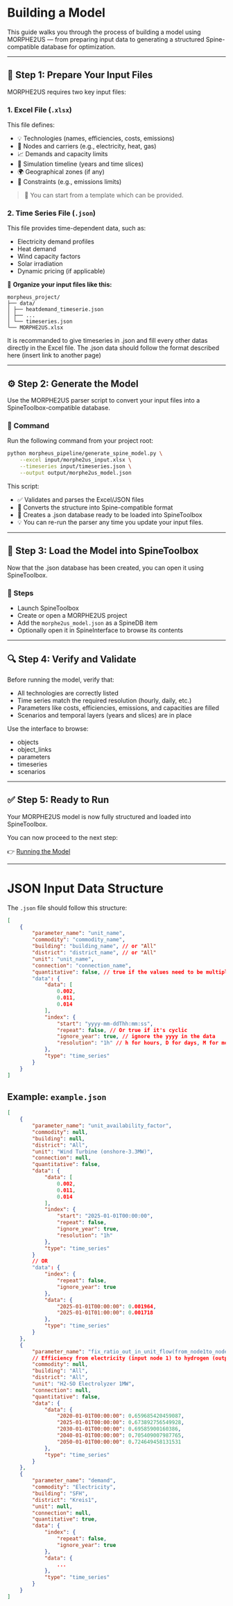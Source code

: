 # Building a Model

This guide walks you through the process of building a model using MORPHE2US — from preparing input data to generating a structured Spine-compatible database for optimization.



---

## 🧰 Step 1: Prepare Your Input Files

MORPHE2US requires two key input files:

### 1. Excel File (`.xlsx`)

This file defines:

- 💡 Technologies (names, efficiencies, costs, emissions)
- 🧱 Nodes and carriers (e.g., electricity, heat, gas)
- 📈 Demands and capacity limits
- 📆 Simulation timeline (years and time slices)
- 🌍 Geographical zones (if any)
- 📏 Constraints (e.g., emissions limits)

> 📌 You can start from a template which can be provided.

### 2. Time Series File (`.json`)

This file provides time-dependent data, such as:

- Electricity demand profiles
- Heat demand
- Wind capacity factors
- Solar irradiation
- Dynamic pricing (if applicable)

📁 **Organize your input files like this:**

```
morpheus_project/
├── data/
│ ├── heatdemand_timeserie.json
│ ├── ...
│ └── timeseries.json
└── MORPHE2US.xlsx
```

It is recommanded to give timeseries in .json and fill every other datas directly in the Excel file. The .json data should  follow the format described here (insert link to another page)

---

## ⚙️ Step 2: Generate the Model

Use the MORPHE2US parser script to convert your input files into a SpineToolbox-compatible database.

### 🔧 Command

Run the following command from your project root:

```bash
python morpheus_pipeline/generate_spine_model.py \
    --excel input/morphe2us_input.xlsx \
    --timeseries input/timeseries.json \
    --output output/morphe2us_model.json
```

This script:

- ✅ Validates and parses the Excel/JSON files
- 🔁 Converts the structure into Spine-compatible format
- 🧱 Creates a .json database ready to be loaded into SpineToolbox
- 💡 You can re-run the parser any time you update your input files.

---

## 🧩 Step 3: Load the Model into SpineToolbox

Now that the .json database has been created, you can open it using SpineToolbox.

### 📝 Steps

- Launch SpineToolbox
- Create or open a MORPHE2US project
- Add the `morphe2us_model.json` as a SpineDB item
- Optionally open it in SpineInterface to browse its contents

---

## 🔍 Step 4: Verify and Validate

Before running the model, verify that:

- All technologies are correctly listed
- Time series match the required resolution (hourly, daily, etc.)
- Parameters like costs, efficiencies, emissions, and capacities are filled
- Scenarios and temporal layers (years and slices) are in place

Use the interface to browse:

- objects
- object_links
- parameters
- timeseries
- scenarios

---

## ✅ Step 5: Ready to Run

Your MORPHE2US model is now fully structured and loaded into SpineToolbox.

You can now proceed to the next step:

👉 [Running the Model](5_running_a_model.md)


---

# JSON Input Data Structure

The `.json` file should follow this structure:
```json
[
    {
        "parameter_name": "unit_name",
        "commodity": "commodity_name",
        "building": "building_name", // or "All"
        "district": "district_name", // or "All"
        "unit": "unit_name",
        "connection": "connection_name",
        "quantitative": false, // true if the values need to be multiplicated. Ex: heat demand for 1 building while there are 12 buildings in the district so times 12.
        "data": {
            "data": [
                0.002,
                0.011,
                0.014
            ],
            "index": {
                "start": "yyyy-mm-ddThh:mm:ss",
                "repeat": false, // Or true if it's cyclic
                "ignore_year": true, // ignore the yyyy in the data
                "resolution": "1h" // h for hours, D for days, M for months and Y for years
            },
            "type": "time_series" 
        }
    }
]
```        

## Example: `example.json`

```json
[
    {
        "parameter_name": "unit_availability_factor",
        "commodity": null,
        "building": null,
        "district": "All",
        "unit": "Wind Turbine (onshore-3.3MW)",
        "connection": null,
        "quantitative": false,
        "data": {
            "data": [
                0.002,
                0.011,
                0.014
            ],
            "index": {
                "start": "2025-01-01T00:00:00",
                "repeat": false,
                "ignore_year": true,
                "resolution": "1h"
            },
            "type": "time_series"
        }
        // OR
        "data": {
            "index": {
                "repeat": false,
                "ignore_year": true
            },
            "data": {
                "2025-01-01T00:00:00": 0.001964,
                "2025-01-01T01:00:00": 0.001718
            },
            "type": "time_series"
        }
    },
    {
        "parameter_name": "fix_ratio_out_in_unit_flow(from_node1to_node1)",
        // Efficiency from electricity (input node 1) to hydrogen (output node 1)
        "commodity": null,
        "building": "All",
        "district": "All",
        "unit": "H2-SO Electrolyzer 1MW",
        "connection": null,
        "quantitative": false,
        "data": {
            "data": {
                "2020-01-01T00:00:00": 0.659685420459087,
                "2025-01-01T00:00:00": 0.673892756549928,
                "2030-01-01T00:00:00": 0.69585900160386,
                "2040-01-01T00:00:00": 0.705409007987765,
                "2050-01-01T00:00:00": 0.724649458131531
            },
            "type": "time_series"
        }
    },
    {
        "parameter_name": "demand",
        "commodity": "Electricity",
        "building": "SFH",
        "district": "Kreis1",
        "unit": null,
        "connection": null,
        "quantitative": true,
        "data": {
            "index": {
                "repeat": false,
                "ignore_year": true
            },
            "data": {
                ...
            },
            "type": "time_series"
        }
    }
]
```